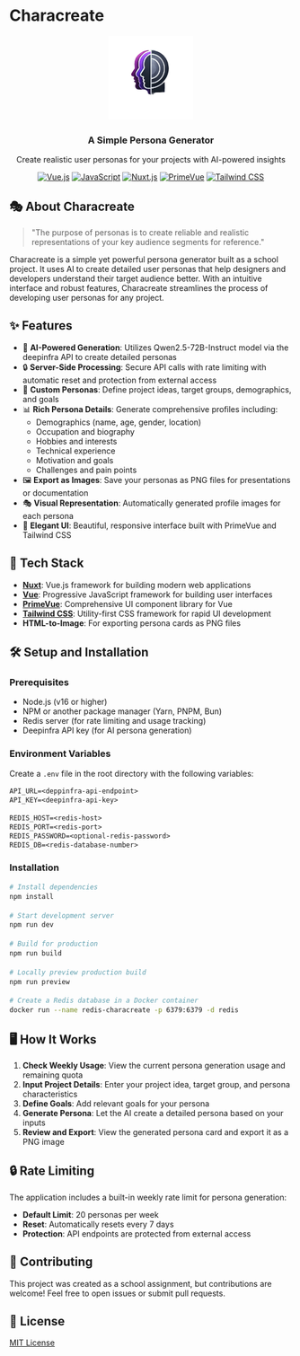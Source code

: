 # Characreate

<div align="center">
  <img src="/public/img/logo.webp" alt="Characreate Logo" width="150">
  <h3>A Simple Persona Generator</h3>
  <p>Create realistic user personas for your projects with AI-powered insights</p>
  
  [![Vue.js](https://img.shields.io/badge/Vue.js-85%25-4FC08D?style=flat-square&logo=vue.js&logoColor=white)](https://vuejs.org/)
  [![JavaScript](https://img.shields.io/badge/JavaScript-5.2%25-F7DF1E?style=flat-square&logo=javascript&logoColor=black)](https://developer.mozilla.org/en-US/docs/Web/JavaScript)
  [![Nuxt.js](https://img.shields.io/badge/Nuxt.js-3-00DC82?style=flat-square&logo=nuxt.js&logoColor=white)](https://nuxt.com/)
  [![PrimeVue](https://img.shields.io/badge/PrimeVue-3-4A6CF7?style=flat-square&logo=prime&logoColor=white)](https://primevue.org/)
  [![Tailwind CSS](https://img.shields.io/badge/Tailwind_CSS-3-38B2AC?style=flat-square&logo=tailwind-css&logoColor=white)](https://tailwindcss.com/)
</div>

## 🎭 About Characreate

> "The purpose of personas is to create reliable and realistic representations of your key audience segments for reference."

Characreate is a simple yet powerful persona generator built as a school project. It uses AI to create detailed user personas that help designers and developers understand their target audience better. With an intuitive interface and robust features, Characreate streamlines the process of developing user personas for any project.

## ✨ Features

- 🤖 **AI-Powered Generation**: Utilizes Qwen2.5-72B-Instruct model via the deepinfra API to create detailed personas
- 🔒 **Server-Side Processing**: Secure API calls with rate limiting with automatic reset and protection from external access
- 🎨 **Custom Personas**: Define project ideas, target groups, demographics, and goals
- 📊 **Rich Persona Details**: Generate comprehensive profiles including:
  - Demographics (name, age, gender, location)
  - Occupation and biography
  - Hobbies and interests
  - Technical experience
  - Motivation and goals
  - Challenges and pain points
- 🖼️ **Export as Images**: Save your personas as PNG files for presentations or documentation
- 🎭 **Visual Representation**: Automatically generated profile images for each persona
- 🎨 **Elegant UI**: Beautiful, responsive interface built with PrimeVue and Tailwind CSS

## 🚀 Tech Stack

- **[Nuxt](https://nuxt.com/)**: Vue.js framework for building modern web applications
- **[Vue](https://vuejs.org/)**: Progressive JavaScript framework for building user interfaces
- **[PrimeVue](https://primevue.org/)**: Comprehensive UI component library for Vue
- **[Tailwind CSS](https://tailwindcss.com/)**: Utility-first CSS framework for rapid UI development
- **HTML-to-Image**: For exporting persona cards as PNG files

## 🛠️ Setup and Installation

### Prerequisites

- Node.js (v16 or higher)
- NPM or another package manager (Yarn, PNPM, Bun)
- Redis server (for rate limiting and usage tracking)
- Deepinfra API key (for AI persona generation)

### Environment Variables

Create a `.env` file in the root directory with the following variables:

```
API_URL=<deppinfra-api-endpoint>
API_KEY=<deepinfra-api-key>

REDIS_HOST=<redis-host>
REDIS_PORT=<redis-port>
REDIS_PASSWORD=<optional-redis-password>
REDIS_DB=<redis-database-number>
```

### Installation

```bash
# Install dependencies
npm install

# Start development server
npm run dev

# Build for production
npm run build

# Locally preview production build
npm run preview

# Create a Redis database in a Docker container
docker run --name redis-characreate -p 6379:6379 -d redis
```

## 🖥️ How It Works

1. **Check Weekly Usage**: View the current persona generation usage and remaining quota
2. **Input Project Details**: Enter your project idea, target group, and persona characteristics
3. **Define Goals**: Add relevant goals for your persona
4. **Generate Persona**: Let the AI create a detailed persona based on your inputs
5. **Review and Export**: View the generated persona card and export it as a PNG image

## 🔒 Rate Limiting

The application includes a built-in weekly rate limit for persona generation:

- **Default Limit**: 20 personas per week
- **Reset**: Automatically resets every 7 days
- **Protection**: API endpoints are protected from external access

## 🤝 Contributing

This project was created as a school assignment, but contributions are welcome! Feel free to open issues or submit pull requests.

## 📝 License

[MIT License](LICENSE)
